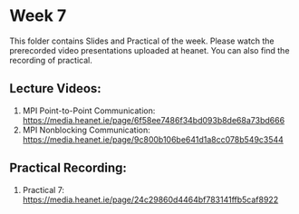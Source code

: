 # Week 7

This folder contains Slides and Practical of the week. Please watch the prerecorded video presentations uploaded at heanet. You can also find the recording of practical. 

Lecture Videos:
---------------
1. MPI Point-to-Point Communication: https://media.heanet.ie/page/6f58ee7486f34bd093b8de68a73bd666
2. MPI Nonblocking Communication: https://media.heanet.ie/page/9c800b106be641d1a8cc078b549c3544  

Practical Recording:
-------------------
1.  Practical 7: https://media.heanet.ie/page/24c29860d4464bf783141ffb5caf8922
